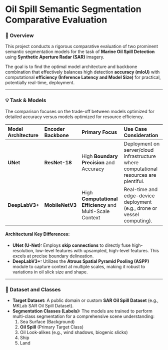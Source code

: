 #  Oil Spill Semantic Segmentation Comparative Evaluation

### 🎯 Overview

This project conducts a rigorous comparative evaluation of two prominent semantic segmentation models for the task of **Marine Oil Spill Detection** using **Synthetic Aperture Radar (SAR)** imagery.

The goal is to find the optimal model architecture and backbone combination that effectively balances high detection **accuracy (mIoU)** with computational **efficiency (Inference Latency and Model Size)** for practical, potentially real-time, deployment.

---

### 💡 Task & Models

The comparison focuses on the trade-off between models optimized for detailed accuracy versus models optimized for resource efficiency.

| Model Architecture | Encoder Backbone | Primary Focus | Use Case Consideration |
| :--- | :--- | :--- | :--- |
| **UNet** | **ResNet-18** | High **Boundary Precision** and Accuracy | Deployment on server/cloud infrastructure where computational resources are plentiful. |
| **DeepLabV3+** | **MobileNetV3** | High **Computational Efficiency** and Multi-Scale Context | Real-time and edge-device deployment (e.g., drone or vessel computing). |

#### Architectural Key Differences:
* **UNet (U-Net):** Employs **skip connections** to directly fuse high-resolution, low-level features with upsampled, high-level features. This excels at precise boundary delineation.
* **DeepLabV3+:** Utilizes the **Atrous Spatial Pyramid Pooling (ASPP)** module to capture context at multiple scales, making it robust to variations in oil slick size and shape.

---

### 📂 Dataset and Classes

* **Target Dataset:** A public domain or custom **SAR Oil Spill Dataset** (e.g., MKLab SAR Oil Spill Dataset).
* **Segmentation Classes (Labels):** The models are trained to perform multi-class segmentation for a comprehensive scene understanding:
    1.  Sea Surface (Background)
    2.  **Oil Spill** (Primary Target Class)
    3.  Oil Look-alikes (e.g., wind shadows, biogenic slicks)
    4.  Ship
    5.  Land


